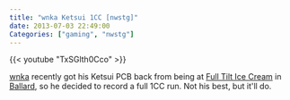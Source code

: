 ```yaml
---
title: "wnka Ketsui 1CC [nwstg]"
date: 2013-07-03 22:49:00
Categories: ["gaming", "nwstg"]
---
```


{{< youtube "TxSGlth0Cco" >}}

[wnka](https://twitter.com/wnka) recently got his Ketsui PCB back from being at [Full Tilt Ice Cream](http://fulltilticecream.com) in
[Ballard](http://www.yelp.com/biz/full-tilt-ice-cream-seattle-5), so he decided to record a full 1CC
run. Not his best, but it'll do.
